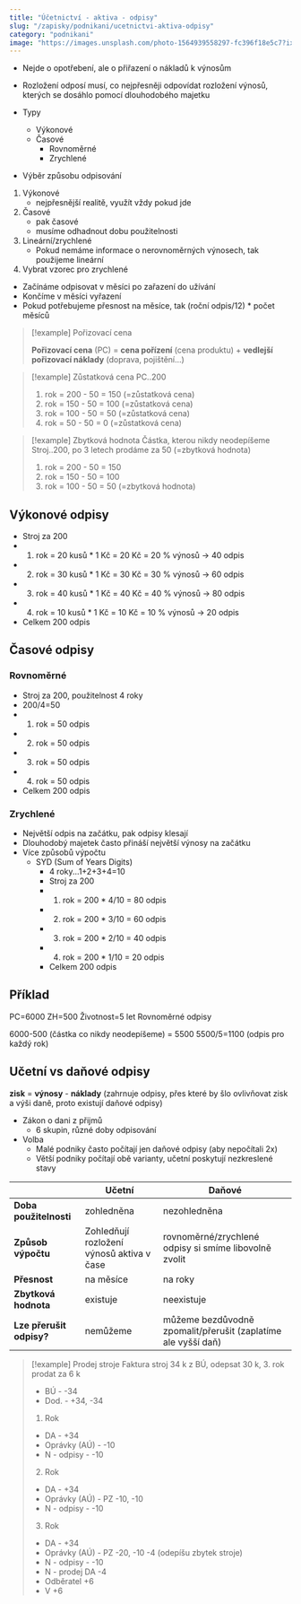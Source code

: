 ```yaml
---
title: "Účetnictví - aktiva - odpisy"
slug: "/zapisky/podnikani/ucetnictvi-aktiva-odpisy"
category: "podnikani"
image: "https://images.unsplash.com/photo-1564939558297-fc396f18e5c7?ixlib=rb-1.2.1&ixid=MnwxMjA3fDB8MHxwaG90by1wYWdlfHx8fGVufDB8fHx8&auto=format&fit=crop&w=1171&q=80"
---
```


- Nejde o opotřebení, ale o přiřazení o nákladů k výnosům
- Rozložení odposí musí, co nejpřesněji odpovídat rozložení výnosů, kterých se dosáhlo pomocí dlouhodobého majetku

- Typy
	- Výkonové
	- Časové
		- Rovnoměrné
		- Zrychlené

- Výběr způsobu odpisování
1. Výkonové
	- nejpřesnější realitě, využít vždy pokud jde
2. Časové
	- pak časové
	- musíme odhadnout dobu použitelnosti
3. Lineární/zrychlené
	- Pokud nemáme informace o nerovnoměrných výnosech, tak použijeme lineární
4. Vybrat vzorec pro zrychlené

- Začínáme odpisovat v měsíci po zařazení do užívání
- Končíme v měsíci vyřazení
- Pokud potřebujeme přesnost na měsíce, tak (roční odpis/12) * počet měsíců


> [!example] Pořizovací cena
> 
> **Pořizovací cena** (PC) = **cena pořízení** (cena produktu) + **vedlejší pořizovací náklady** (doprava, pojištění...)

> [!example] Zůstatková cena
> PC..200
> 1. rok = 200 - 50 = 150 (=zůstatková cena)
> 2. rok = 150 - 50 = 100 (=zůstatková cena)
> 3. rok = 100 - 50 = 50 (=zůstatková cena)
> 4. rok = 50 - 50 = 0 (=zůstatková cena)

> [!example] Zbytková hodnota
> Částka, kterou nikdy neodepíšeme
> Stroj..200, po 3 letech prodáme za 50 (=zbytková hodnota)
> 1. rok = 200 - 50 = 150
> 2. rok = 150 - 50 = 100
> 3. rok = 100 - 50 = 50 (=zbytková hodnota)

## Výkonové odpisy
- Stroj za 200
- 1. rok = 20 kusů * 1 Kč = 20 Kč = 20 % výnosů -> 40 odpis
- 2. rok = 30 kusů * 1 Kč = 30 Kč = 30 % výnosů -> 60 odpis
- 3. rok = 40 kusů * 1 Kč = 40 Kč = 40 % výnosů -> 80 odpis
- 4. rok = 10 kusů * 1 Kč = 10 Kč = 10 % výnosů -> 20 odpis
- Celkem 200 odpis

## Časové odpisy
### Rovnoměrné
- Stroj za 200, použitelnost 4 roky
- 200/4=50
- 1. rok = 50 odpis
- 2. rok = 50 odpis
- 3. rok = 50 odpis
- 4. rok = 50 odpis
- Celkem 200 odpis

### Zrychlené
- Největší odpis na začátku, pak odpisy klesají
- Dlouhodobý majetek často přináší největší výnosy na začátku
- Více způsobů výpočtu
	- SYD (Sum of Years Digits)
		- 4 roky...1+2+3+4=10
		- Stroj za 200
		- 1. rok = 200 * 4/10 = 80 odpis
		- 2. rok = 200 * 3/10 = 60 odpis
		- 3. rok = 200 * 2/10 = 40 odpis
		- 4. rok = 200 * 1/10 = 20 odpis
		- Celkem 200 odpis


## Příklad
PC=6000
ZH=500
Životnost=5 let
Rovnoměrné odpisy

6000-500 (částka co nikdy neodepíšeme) = 5500
5500/5=1100 (odpis pro každý rok)


## Učetní vs daňové odpisy

**zisk** = **výnosy** - **náklady** (zahrnuje odpisy, přes které by šlo ovlivňovat zisk a výši daně, proto existují daňové odpisy)

- Zákon o dani z přijmů
	- 6 skupin, různé doby odpisování
- Volba
	- Malé podniky často počítají jen daňové odpisy (aby nepočítali 2x)
	- Větší podniky počítají obě varianty, učetní poskytují nezkreslené stavy

|                    | **Učetní**                                    | **Daňové**                                                        |
| ------------------ | ----------------------------------------- | ------------------------------------------------------------- |
| **Doba použitelnosti** | zohledněna                                | nezohledněna                                                  |
|    **Způsob výpočtu**                | Zohledňují rozložení výnosů aktiva v čase | rovnoměrné/zrychlené odpisy si smíme libovolně zvolit         |
| **Přesnost**           | na měsíce                                 | na roky                                                       |
| **Zbytková hodnota**   | existuje                                  | neexistuje                                                    |
|             **Lze přerušit odpisy?**       | nemůžeme               | můžeme bezdůvodně zpomalit/přerušit (zaplatíme ale vyšší daň) |


> [!example] Prodej stroje
> Faktura stroj 34 k z BÚ, odepsat 30 k, 3. rok prodat za 6 k
> - BÚ - -34
> - Dod. - +34, -34
> 
> 1. Rok
> 	- DA - +34
> 	- Oprávky (AÚ) - -10
> 	- N - odpisy - -10
> 2. Rok
> 	- DA - +34
> 	- Oprávky (AÚ) - PZ -10, -10
> 	- N - odpisy - -10
> 3. Rok
> 	- DA - +34
> 	- Oprávky (AÚ) - PZ -20, -10 -4 (odepíšu zbytek stroje)
> 	- N - odpisy - -10
> 	- N - prodej DA -4
> 	- Odběratel +6
> 	- V +6